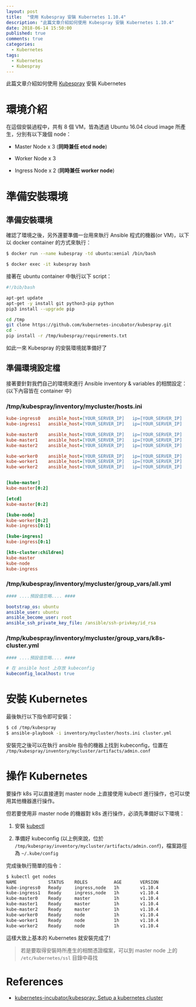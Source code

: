 ```yaml
---
layout: post
title:  "使用 Kubespray 安裝 Kubernetes 1.10.4"
description: "此篇文章介紹如何使用 Kubespray 安裝 Kubernetes 1.10.4"
date: 2018-06-14 15:50:00
published: true
comments: true
categories:
  - Kubernetes
tags:
  - Kubernetes
  - Kubespray
---
```


此篇文章介紹如何使用 [Kubespray](https://github.com/kubernetes-incubator/kubespray) 安裝 Kubernetes

環境介紹
======

在這個安裝過程中，共有 8 個 VM，皆為透過 Ubuntu 16.04 cloud image 所產生，分別有以下幾個 node：

- Master Node x 3 (**同時兼任 etcd node**)

- Worker Node x 3

- Ingress Node x 2 (**同時兼任 worker node**)


準備安裝環境
==========

## 準備安裝環境

確認了環境之後，另外還要準備一台用來執行 Ansible 程式的機器(or VM)，以下以 docker container 的方式來執行：

```bash
$ docker run --name kubespray -td ubuntu:xenial /bin/bash

$ docker exec -it kubespray bash
```

接著在 ubuntu container 中執行以下 script：

```bash
#!/bib/bash

apt-get update
apt-get -y install git python3-pip python
pip3 install --upgrade pip

cd /tmp
git clone https://github.com/kubernetes-incubator/kubespray.git
cd -
pip install -r /tmp/kubespray/requirements.txt
```

如此一來 Kubespray 的安裝環境就準備好了


## 準備環境設定檔

接著要針對我們自己的環境來進行 Ansible inventory & variables 的相關設定：(以下內容皆在 container 中)

### /tmp/kubespray/inventory/mycluster/hosts.ini

```ini
kube-ingress0   ansible_host=[YOUR_SERVER_IP]   ip=[YOUR_SERVER_IP]
kube-ingress1   ansible_host=[YOUR_SERVER_IP]   ip=[YOUR_SERVER_IP]

kube-master0    ansible_host=[YOUR_SERVER_IP]   ip=[YOUR_SERVER_IP]
kube-master1    ansible_host=[YOUR_SERVER_IP]   ip=[YOUR_SERVER_IP]
kube-master2    ansible_host=[YOUR_SERVER_IP]   ip=[YOUR_SERVER_IP]

kube-worker0    ansible_host=[YOUR_SERVER_IP]   ip=[YOUR_SERVER_IP]
kube-worker1    ansible_host=[YOUR_SERVER_IP]   ip=[YOUR_SERVER_IP]
kube-worker2    ansible_host=[YOUR_SERVER_IP]   ip=[YOUR_SERVER_IP]


[kube-master]
kube-master[0:2]

[etcd]
kube-master[0:2]

[kube-node]
kube-worker[0:2]
kube-ingress[0:1]

[kube-ingress]
kube-ingress[0:1]

[k8s-cluster:children]
kube-master
kube-node
kube-ingress
```


### /tmp/kubespray/inventory/mycluster/group_vars/all.yml

```yaml
#### ....預設值忽略.... ####

bootstrap_os: ubuntu
ansible_user: ubuntu
ansible_become_user: root
ansible_ssh_private_key_file: /ansible/ssh-privkey/id_rsa
```


### /tmp/kubespray/inventory/mycluster/group_vars/k8s-cluster.yml

```yaml
#### ....預設值忽略.... ####

# 在 ansible host 上存放 kubeconfig
kubeconfig_localhost: true
```


安裝 Kubernetes
==============

最後執行以下指令即可安裝：

```bash
$ cd /tmp/kubespray
$ ansible-playbook -i inventory/mycluster/hosts.ini cluster.yml
```

安裝完之後可以在執行 ansible 指令的機器上找到 kubeconfig，位置在 `/tmp/kubespray/inventory/mycluster/artifacts/admin.conf`


操作 Kubernetes
==============

要操作 k8s 可以直接連到 master node 上直接使用 kubectl 進行操作，也可以使用其他機器進行操作。

但若要使用非 master node 的機器對 k8s 進行操作，必須先準備好以下環境：

1. 安裝 [kubectl](https://kubernetes.io/docs/tasks/tools/install-kubectl/)

2. 準備好 kubeconfig (以上例來說，位於 `/tmp/kubespray/inventory/mycluster/artifacts/admin.conf`)，檔案路徑為 `~/.kube/config`

完成後執行簡單的指令：

```bash
$ kubectl get nodes
NAME            STATUS    ROLES          AGE       VERSION
kube-ingress0   Ready     ingress,node   1h        v1.10.4
kube-ingress1   Ready     ingress,node   1h        v1.10.4
kube-master0    Ready     master         1h        v1.10.4
kube-master1    Ready     master         1h        v1.10.4
kube-master2    Ready     master         1h        v1.10.4
kube-worker0    Ready     node           1h        v1.10.4
kube-worker1    Ready     node           1h        v1.10.4
kube-worker2    Ready     node           1h        v1.10.4
```

這樣大致上基本的 Kubernetes 就安裝完成了!

> 若是要取得安裝時所產生的相關憑證檔案，可以到 master node 上的 `/etc/kubernetes/ssl` 目錄中尋找


References
==========

- [kubernetes-incubator/kubespray: Setup a kubernetes cluster](https://github.com/kubernetes-incubator/kubespray)
